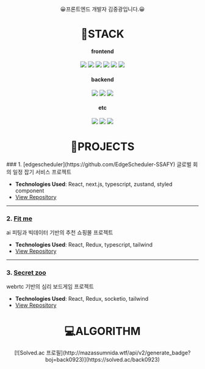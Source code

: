 <div align=center>😀프론트엔드 개발자 김중광입니다.😀</div>

<h1 align=center>📃STACK</h1>
<div align=center>
  <h4>frontend</h4>
  <img src="https://img.shields.io/badge/javascript-007396?style=for-the-badge&logo=javascript&logoColor=white"> 
  <img src="https://img.shields.io/badge/typescript-3776AB?style=for-the-badge&logo=typescript&logoColor=white"> 
  <img src="https://img.shields.io/badge/react-61DAFB?style=for-the-badge&logo=react&logoColor=black">
  <img src="https://img.shields.io/badge/next.js-000000?style=for-the-badge&logo=nextdotjs&logoColor=white">
  <img src="https://img.shields.io/badge/vue.js-4FC08D?style=for-the-badge&logo=vuedotjs&logoColor=white">
  <img src="https://img.shields.io/badge/redux-764ABC?style=for-the-badge&logo=redux&logoColor=white">

 <h4>backend</h4>
  <img src="https://img.shields.io/badge/java-007396?style=for-the-badge&logo=java&logoColor=white"> 
  <img src="https://img.shields.io/badge/spring-6DB33F?style=for-the-badge&logo=spring&logoColor=white">
  <img src="https://img.shields.io/badge/springboot-6DB33F?style=for-the-badge&logo=springboot&logoColor=white">

  <h4>etc</h4>
  <img src="https://img.shields.io/badge/mysql-4479A1?style=for-the-badge&logo=mysql&logoColor=white">
  <img src="https://img.shields.io/badge/git-F05032?style=for-the-badge&logo=git&logoColor=white">
  <img src="https://img.shields.io/badge/jira-0052CC?style=for-the-badge&logo=jira&logoColor=white">
</div>
<h1 align=center>📄PROJECTS</h1>
### 1. [edgescheduler](https://github.com/EdgeScheduler-SSAFY)
글로벌 회의 일정 잡기 서비스 프로젝트

- **Technologies Used**: React, next.js, typescript, zustand, styled component
- [View Repository](https://github.com/EdgeScheduler-SSAFY)

---

### 2. [Fit me](https://github.com/kimjungkwang1/fit-me)
ai 피팅과 빅데이터 기반의 추천 쇼핑몰 프로젝트

- **Technologies Used**: React, Redux, typescript, tailwind
- [View Repository](https://github.com/kimjungkwang1/fit-me)

---

### 3. [Secret zoo](https://github.com/Fiveguys-secretzoo/Secretzoo)
webrtc 기반의 심리 보드게임 프로젝트
- **Technologies Used**: React, Redux, socketio, tailwind
- [View Repository](https://github.com/Fiveguys-secretzoo/Secretzoo)
<h1 align=center>💻ALGORITHM</h1>
<div align=center>
[![Solved.ac
프로필](http://mazassumnida.wtf/api/v2/generate_badge?boj=back0923)](https://solved.ac/back0923)
</div>
